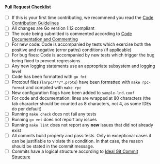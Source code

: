 #### Pull Request Checklist

- [ ] If this is your first time contributing, we recommend you read the [Code
  Contribution Guidelines](https://github.com/cryptomeow/lnd/blob/master/docs/code_contribution_guidelines.md)
- [ ] All changes are Go version 1.12 compliant
- [ ] The code being submitted is commented according to [Code Documentation and Commenting](https://github.com/cryptomeow/lnd/blob/master/docs/code_contribution_guidelines.md#CodeDocumentation)
- [ ] For new code: Code is accompanied by tests which exercise both
  the positive and negative (error paths) conditions (if applicable)
- [ ] For bug fixes: Code is accompanied by new tests which trigger
  the bug being fixed to prevent regressions
- [ ] Any new logging statements use an appropriate subsystem and
  logging level
- [ ] Code has been formatted with `go fmt`
- [ ] Protobuf files (`lnrpc/**/*.proto`) have been formatted with
  `make rpc-format` and compiled with `make rpc`
- [ ] New configuration flags have been added to `sample-lnd.conf`
- [ ] For code and documentation: lines are wrapped at 80 characters
  (the tab character should be counted as 8 characters, not 4, as some IDEs do
  per default)
- [ ] Running `make check` does not fail any tests
- [ ] Running `go vet` does not report any issues
- [ ] Running `make lint` does not report any **new** issues that did not
  already exist
- [ ] All commits build properly and pass tests. Only in exceptional
  cases it can be justifiable to violate this condition. In that case, the
  reason should be stated in the commit message.
- [ ] Commits have a logical structure according to [Ideal Git Commit Structure](https://github.com/cryptomeow/lnd/blob/master/docs/code_contribution_guidelines.md#IdealGitCommitStructure)
